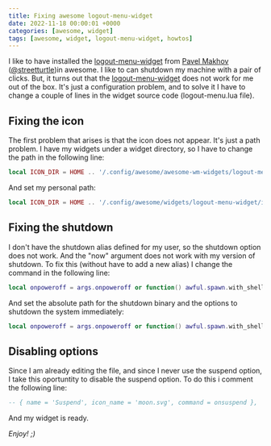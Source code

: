 ```yaml
---
title: Fixing awesome logout-menu-widget
date: 2022-11-18 00:00:01 +0000
categories: [awesome, widget]
tags: [awesome, widget, logout-menu-widget, howtos]
---
```


I like to have installed the [logout-menu-widget](https://github.com/streetturtle/awesome-wm-widgets/tree/master/logout-menu-widget) from [Pavel Makhov](https://pavelmakhov.com/) ([@streetturtle](https://github.com/streetturtle))in awesome. 
I like to can shutdown my machine with a pair of clicks.
But, it turns out that the [logout-menu-widget](https://github.com/streetturtle/awesome-wm-widgets/tree/master/logout-menu-widget) does not work for me out of the box.
It's just a configuration problem, and to solve it I have to change a couple of lines in the widget source code (logout-menu.lua file).

## Fixing the icon

The first problem that arises is that the icon does not appear.
It's just a path problem.
I have my widgets under a widget directory, so I have to change the path in the following line:

```lua
local ICON_DIR = HOME .. '/.config/awesome/awesome-wm-widgets/logout-menu-widget/icons/'
```

And set my personal path:

```lua
local ICON_DIR = HOME .. '/.config/awesome/widgets/logout-menu-widget/icons/'
```

## Fixing the shutdown

I don't have the shutdown alias defined for my user, so the shutdown option does not work.
And the "now" argument does not work with my version of shutdown.
To fix this (without have to add a new alias) I change the command in the following line:

```lua
local onpoweroff = args.onpoweroff or function() awful.spawn.with_shell("shutdown now") end
```

And set the absolute path for the shutdown binary and the options to shutdown the system immediately:

```lua
local onpoweroff = args.onpoweroff or function() awful.spawn.with_shell("/sbin/shutdown -h now") end
```

## Disabling options

Since I am already editing the file, and since I never use the suspend option, I take this oportuntity to disable the suspend option.
To do this i comment the following line:

```lua
-- { name = 'Suspend', icon_name = 'moon.svg', command = onsuspend },
```

And my widget is ready.

_Enjoy! ;)_
